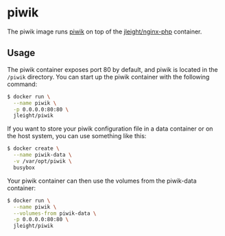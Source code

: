 piwik
=====

The piwik image runs [piwik](http://piwik.org/) on top of the
[jleight/nginx-php](https://github.com/jleight/docker-nginx-php)
container.


Usage
-----

The piwik container exposes port 80 by default, and piwik is located in the
`/piwik` directory. You can start up the piwik container with the following
command:

```bash
$ docker run \
  --name piwik \
  -p 0.0.0.0:80:80 \
  jleight/piwik
```

If you want to store your piwik configuration file in a data container or on the
host system, you can use something like this:

```bash
$ docker create \
  --name piwik-data \
  -v /var/opt/piwik \
  busybox
```

Your piwik container can then use the volumes from the piwik-data container:

```bash
$ docker run \
  --name piwik \
  --volumes-from piwik-data \
  -p 0.0.0.0:80:80 \
  jleight/piwik
```